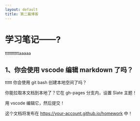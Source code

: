 ```yaml
---
layout: default
title: 第二篇博客
---
```


# 学习笔记——?
ttttttttttaaaaa
## 1、你会使用 vscode 编辑 markdown 了吗？
ttttt
你会使用 git bash 创建本地空间了吗？

你能拉取本文档到本地了？它在 gh-pages 分支内，设置 Slate 主题！

用 vscode 编辑它，然后提交！

这个文档将发布在 https://your-account.github.io/homework 中！